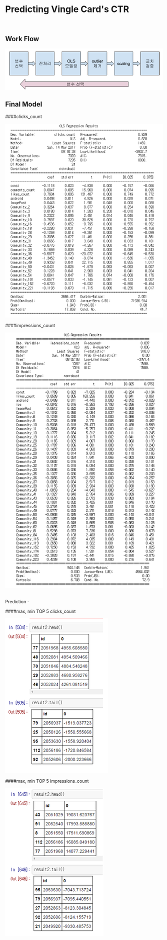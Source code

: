 Predicting Vingle Card's CTR
==========
<br />

Work Flow
-

![workflow](./image/workflow.png)

Final Model
-
####clicks_count

![final_model_clicks](./image/final_model_clicks.png)

####impressions_count

![final_model_impressions](./image/final_model_impressions.png)

<br />
Prediction
-

####max, min TOP 5 clicks_count

![sort_clicks](./image/sort_clicks.png)

####max, min TOP 5 impressions_count

![sort_impressions](./image/sort_impressions.png)